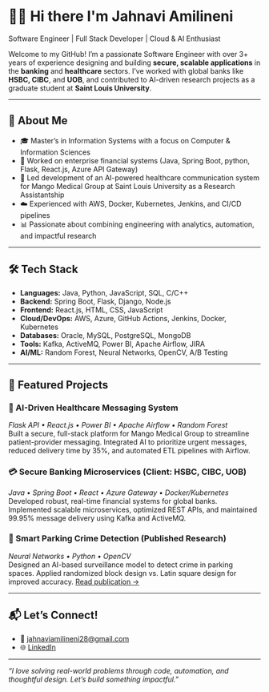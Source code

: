 # 👩‍💻 Hi there I'm Jahnavi Amilineni

Software Engineer | Full Stack Developer | Cloud & AI Enthusiast

Welcome to my GitHub! I’m a passionate Software Engineer with over 3+ years of experience designing and building **secure, scalable applications** in the **banking** and **healthcare** sectors. I’ve worked with global banks like **HSBC, CIBC**, and **UOB**, and contributed to AI-driven research projects as a graduate student at **Saint Louis University**.

---

## 🚀 About Me

- 🎓 Master’s in Information Systems with a focus on Computer & Information Sciences  
- 🏦 Worked on enterprise financial systems (Java, Spring Boot, python, Flask, React.js, Azure API Gateway)  
- 🧠 Led development of an AI-powered healthcare communication system for Mango Medical Group at Saint Louis University as a Research Assistantship  
- ☁️ Experienced with AWS, Docker, Kubernetes, Jenkins, and CI/CD pipelines  
- 📊 Passionate about combining engineering with analytics, automation, and impactful research

-----------------------------------------------------------------------------------------------------------------------------------------------------------------------

## 🛠️ Tech Stack

- **Languages:** Java, Python, JavaScript, SQL, C/C++  
- **Backend:** Spring Boot, Flask, Django, Node.js  
- **Frontend:** React.js, HTML, CSS, JavaScript  
- **Cloud/DevOps:** AWS, Azure, GitHub Actions, Jenkins, Docker, Kubernetes  
- **Databases:** Oracle, MySQL, PostgreSQL, MongoDB  
- **Tools:** Kafka, ActiveMQ, Power BI, Apache Airflow, JIRA  
- **AI/ML:** Random Forest, Neural Networks, OpenCV, A/B Testing

------------------------------------------------------------------------------------------------------------------------------------------------------------------------ 

## 🌟 Featured Projects

### 🏥 AI-Driven Healthcare Messaging System  
*Flask API • React.js • Power BI • Apache Airflow • Random Forest*  
Built a secure, full-stack platform for Mango Medical Group to streamline patient-provider messaging. Integrated AI to prioritize urgent messages, reduced delivery time by 35%, and automated ETL pipelines with Airflow.

### 💳 Secure Banking Microservices (Client: HSBC, CIBC, UOB)  
*Java • Spring Boot • React • Azure Gateway • Docker/Kubernetes*  
Developed robust, real-time financial systems for global banks. Implemented scalable microservices, optimized REST APIs, and maintained 99.95% message delivery using Kafka and ActiveMQ.

### 🎯 Smart Parking Crime Detection (Published Research)  
*Neural Networks • Python • OpenCV*  
Designed an AI-based surveillance model to detect crime in parking spaces. Applied randomized block design vs. Latin square design for improved accuracy. [Read publication →](https://pubs.aip.org/aip/acp/article-abstract/2871/1/020006)

---

## 📬 Let’s Connect!

- 📧 jahnaviamilineni28@gmail.com  
- 🌐 [LinkedIn](https://www.linkedin.com/in/jahnavi-amilineni-1681341b3/)

---

*“I love solving real-world problems through code, automation, and thoughtful design. Let’s build something impactful.”*
